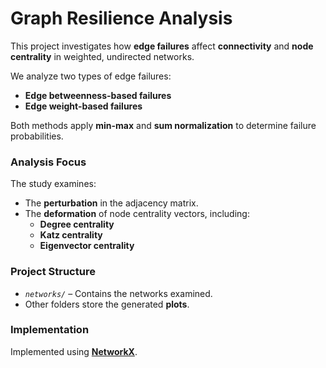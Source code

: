 # Graph Resilience Analysis  

This project investigates how **edge failures** affect **connectivity** and **node centrality** in weighted, undirected networks.  

We analyze two types of edge failures:  
- **Edge betweenness-based failures**  
- **Edge weight-based failures**  

Both methods apply **min-max** and **sum normalization** to determine failure probabilities.  

### **Analysis Focus**  
The study examines:  
- The **perturbation** in the adjacency matrix.  
- The **deformation** of node centrality vectors, including:  
  - **Degree centrality**  
  - **Katz centrality**  
  - **Eigenvector centrality**  

### **Project Structure**  
- *`networks/`* – Contains the networks examined.  
- Other folders store the generated **plots**.  

### **Implementation**  
Implemented using **[NetworkX](https://networkx.org/)**.
